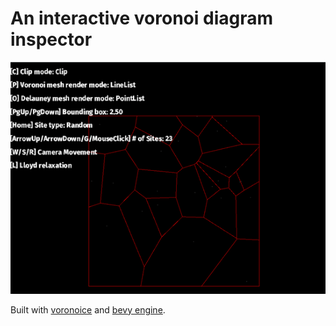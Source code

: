 # An interactive voronoi diagram inspector

![](docs/img/inspector.gif)

Built with [voronoice](https://github.com/andreesteve/voronoice) and [bevy engine](https://github.com/bevyengine/bevy).